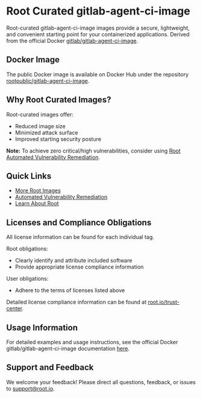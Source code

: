 # Root Curated gitlab-agent-ci-image

Root-curated gitlab-agent-ci-image images provide a secure, lightweight, and convenient starting point for your containerized applications. Derived from the official Docker [gitlab/gitlab-agent-ci-image](https://hub.docker.com/r/gitlab/gitlab-agent-ci-image).

## Docker Image
The public Docker image is available on Docker Hub under the repository [rootpublic/gitlab-agent-ci-image](https://hub.docker.com/r/rootpublic/gitlab-agent-ci-image).

## Why Root Curated Images?
Root-curated images offer:
- Reduced image size
- Minimized attack surface
- Improved starting security posture

**Note:** To achieve zero critical/high vulnerabilities, consider using [Root Automated Vulnerability Remediation](https://app.root.io).

## Quick Links
- [More Root Images](https://images.root.io)
- [Automated Vulnerability Remediation](https://app.root.io)
- [Learn About Root](https://www.root.io)

## Licenses and Compliance Obligations
All license information can be found for each individual tag.

Root obligations:
- Clearly identify and attribute included software
- Provide appropriate license compliance information

User obligations:
- Adhere to the terms of licenses listed above

Detailed license compliance information can be found at [root.io/trust-center](https://root.io/trust-center).

## Usage Information
For detailed examples and usage instructions, see the official Docker gitlab/gitlab-agent-ci-image documentation [here](https://hub.docker.com/r/gitlab/gitlab-agent-ci-image).

## Support and Feedback
We welcome your feedback! Please direct all questions, feedback, or issues to [support@root.io](mailto:support@root.io).